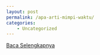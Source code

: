 ```yaml
---
layout: post
permalink: /apa-arti-mimpi-waktu/
categories:
    - Uncategorized
---
```


[Baca Selengkapnya](/02)